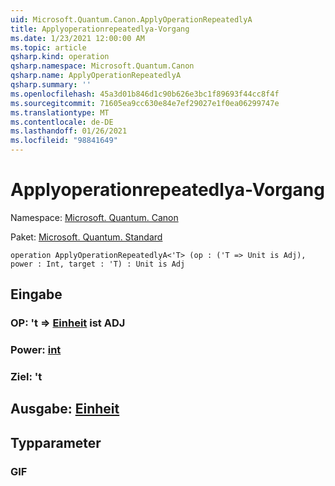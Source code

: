 ```yaml
---
uid: Microsoft.Quantum.Canon.ApplyOperationRepeatedlyA
title: Applyoperationrepeatedlya-Vorgang
ms.date: 1/23/2021 12:00:00 AM
ms.topic: article
qsharp.kind: operation
qsharp.namespace: Microsoft.Quantum.Canon
qsharp.name: ApplyOperationRepeatedlyA
qsharp.summary: ''
ms.openlocfilehash: 45a3d01b846d1c90b626e3bc1f89693f44cc8f4f
ms.sourcegitcommit: 71605ea9cc630e84e7ef29027e1f0ea06299747e
ms.translationtype: MT
ms.contentlocale: de-DE
ms.lasthandoff: 01/26/2021
ms.locfileid: "98841649"
---
```

# <a name="applyoperationrepeatedlya-operation"></a>Applyoperationrepeatedlya-Vorgang

Namespace: [Microsoft. Quantum. Canon](xref:Microsoft.Quantum.Canon)

Paket: [Microsoft. Quantum. Standard](https://nuget.org/packages/Microsoft.Quantum.Standard)




```qsharp
operation ApplyOperationRepeatedlyA<'T> (op : ('T => Unit is Adj), power : Int, target : 'T) : Unit is Adj
```


## <a name="input"></a>Eingabe

### <a name="op--t--unit--is-adj"></a>OP: 't => [Einheit](xref:microsoft.quantum.lang-ref.unit)  ist ADJ




### <a name="power--int"></a>Power: [int](xref:microsoft.quantum.lang-ref.int)




### <a name="target--t"></a>Ziel: 't





## <a name="output--unit"></a>Ausgabe: [Einheit](xref:microsoft.quantum.lang-ref.unit)



## <a name="type-parameters"></a>Typparameter

### <a name="t"></a>GIF

